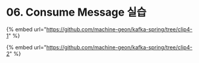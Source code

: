 # 06. Consume Message 실습

{% embed url="https://github.com/machine-geon/kafka-spring/tree/clip4-1" %}

{% embed url="https://github.com/machine-geon/kafka-spring/tree/clip4-2" %}
